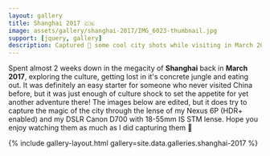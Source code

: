 ```yaml
---
layout: gallery
title: Shanghai 2017 🇨🇳
image: assets/gallery/shanghai-2017/IMG_6023-thumbnail.jpg
support: [jquery, gallery]
description: Captured 📸 some cool city shots while visiting in March 2017
---
```


Spent almost 2 weeks down in the megacity of **Shanghai** back in **March 2017**, exploring the culture, getting lost in it's concrete jungle and eating out. It was definitely an easy starter for someone who never visited China before, but it was just enough of culture shock to set the appetite for yet another adventure there! The images below are edited, but it does try to capture the magic of the city through the lense of my Nexus 6P (HDR+ enabled) and my DSLR Canon D700 with 18-55mm IS STM lense. Hope you enjoy watching them as much as I did capturing them 👋

{% include gallery-layout.html gallery=site.data.galleries.shanghai-2017 %}